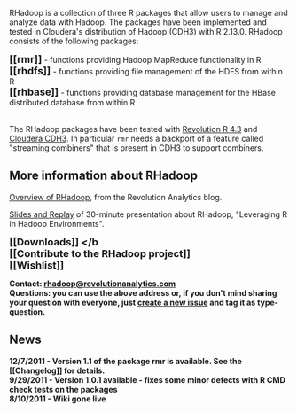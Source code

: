 RHadoop is a collection of three R packages that allow users to manage and analyze data with Hadoop. The packages have been implemented and tested in Cloudera's distribution of Hadoop (CDH3) with R 2.13.0.
RHadoop consists of the following packages:

<font size=4><b>[[rmr]] </b></font> - functions providing Hadoop MapReduce functionality in R <br>
<font size=4><b>[[rhdfs]] </b></font> - functions providing file management of the HDFS from within R <br>
<font size=4><b>[[rhbase]] </b></font> - functions providing database management for the HBase distributed database from within R <br> <br>

The RHadoop packages have been tested with <a href="http://www.revolutionanalytics.com/downloads/">Revolution R 4.3</a> and <a href="http://www.cloudera.com/hadoop/">Cloudera CDH3</a>. In particular `rmr` needs a backport of a feature called "streaming combiners" that is present in CDH3 to support combiners.

<h2>More information about RHadoop</h2>

<a href="http://blog.revolutionanalytics.com/2011/09/mapreduce-hadoop-r.html">Overview of RHadoop</a>, from the Revolution Analytics blog.

<a href="http://www.revolutionanalytics.com/news-events/free-webinars/2011/r-and-hadoop/">Slides and Replay</a> of 30-minute presentation about RHadoop, "Leveraging R in Hadoop Environments". 

<font size=4><b>[[Downloads]] </b</font> <br>
<font size=4><b>[[Contribute to the RHadoop project]] </b></font> <br>
<font size=4><b>[[Wishlist]] </b></font> <br>

Contact: rhadoop@revolutionanalytics.com<br>
Questions: you can use the above address or, if you don't mind sharing your question with everyone, just  [create a new issue](https://github.com/RevolutionAnalytics/RHadoop/issues/new) and tag it as type-question.

## News
12/7/2011 - Version 1.1 of the package rmr is available. See the [[Changelog]] for details. <br>
9/29/2011 - Version 1.0.1 available - fixes some minor defects with R CMD check tests on the packages <br>
8/10/2011 - Wiki gone live